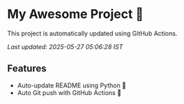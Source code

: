 # My Awesome Project 🚀

This project is automatically updated using GitHub Actions.

_Last updated: 2025-05-27 05:06:28 IST_

## Features
- Auto-update README using Python 🐍
- Auto Git push with GitHub Actions 🤖
